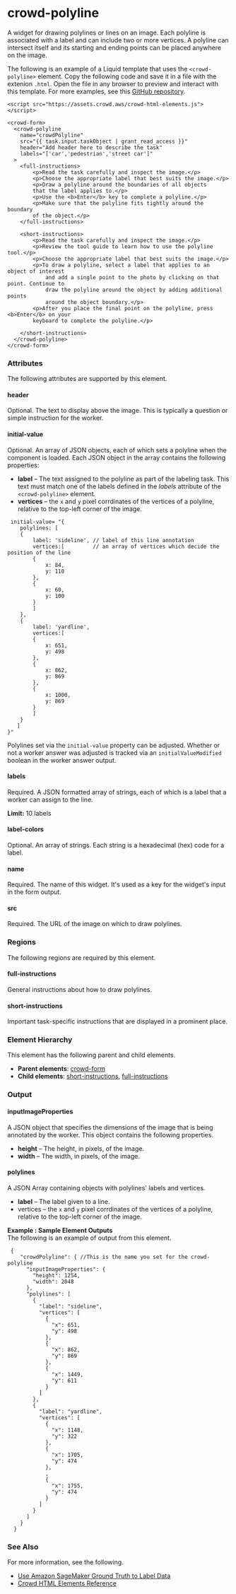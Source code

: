 # crowd\-polyline<a name="sms-ui-template-crowd-polyline"></a>

A widget for drawing polylines or lines on an image\. Each polyline is associated with a label and can include two or more vertices\. A polyline can intersect itself and its starting and ending points can be placed anywhere on the image\.

The following is an example of a Liquid template that uses the `<crowd-polyline>` element\. Copy the following code and save it in a file with the extenion `.html`\. Open the file in any browser to preview and interact with this template\. For more examples, see this [GitHub repository](https://github.com/aws-samples/amazon-sagemaker-ground-truth-task-uis/tree/master/images)\. 

```
<script src="https://assets.crowd.aws/crowd-html-elements.js"></script>

<crowd-form>
  <crowd-polyline
    name="crowdPolyline"
    src="{{ task.input.taskObject | grant_read_access }}"
    header="Add header here to describe the task"
    labels="['car','pedestrian','street car']"
  >
    <full-instructions>
        <p>Read the task carefully and inspect the image.</p>
        <p>Choose the appropriate label that best suits the image.</p>
        <p>Draw a polyline around the boundaries of all objects
        that the label applies to.</p>
        <p>Use the <b>Enter</b> key to complete a polyline.</p>
        <p>Make sure that the polyline fits tightly around the boundary
        of the object.</p>
    </full-instructions>

    <short-instructions>
        <p>Read the task carefully and inspect the image.</p>
        <p>Review the tool guide to learn how to use the polyline tool.</p>
        <p>Choose the appropriate label that best suits the image.</p>
        <p>To draw a polyline, select a label that applies to an object of interest 
            and add a single point to the photo by clicking on that point. Continue to 
            draw the polyline around the object by adding additional points
            around the object boundary.</p>
        <p>After you place the final point on the polyline, press <b>Enter</b> on your
        keyboard to complete the polyline.</p>

    </short-instructions>
  </crowd-polyline>
</crowd-form>
```

### Attributes<a name="polyline-attributes"></a>

The following attributes are supported by this element\.

#### header<a name="polyline-attributes-header"></a>

Optional\. The text to display above the image\. This is typically a question or simple instruction for the worker\.

#### initial\-value<a name="polyline-attributes-initialValue"></a>

Optional\. An array of JSON objects, each of which sets a polyline when the component is loaded\. Each JSON object in the array contains the following properties:
+ **label** – The text assigned to the polyline as part of the labeling task\. This text must match one of the labels defined in the *labels* attribute of the `<crowd-polyline>` element\.
+ **vertices** – the `x` and `y` pixel corrdinates of the vertices of a polyline, relative to the top\-left corner of the image\.

```
 initial-value= "{
    polylines: [
    {
        label: 'sideline', // label of this line annotation
        vertices:[         // an array of vertices which decide the position of the line
        {
            x: 84,
            y: 110
        },
        {
            x: 60,
            y: 100
        }
        ]
    },
    {
        label: 'yardline',
        vertices:[       
        {
            x: 651,
            y: 498
        },
        {
            x: 862,
            y: 869
        },
        {
            x: 1000,
            y: 869
        }
        ]
    }
   ]
}"
```

Polylines set via the `initial-value` property can be adjusted\. Whether or not a worker answer was adjusted is tracked via an `initialValueModified` boolean in the worker answer output\.

#### labels<a name="polyline-attributes-labels"></a>

Required\. A JSON formatted array of strings, each of which is a label that a worker can assign to the line\. 

**Limit:** 10 labels

#### label\-colors<a name="polyline-attributes-label-colors"></a>

Optional\. An array of strings\. Each string is a hexadecimal \(hex\) code for a label\.

#### name<a name="polyline-attributes-name"></a>

Required\. The name of this widget\. It's used as a key for the widget's input in the form output\.

#### src<a name="polyline-attributes-src"></a>

Required\. The URL of the image on which to draw polylines\.

### Regions<a name="polyline-regions"></a>

The following regions are required by this element\.

#### full\-instructions<a name="polyline-regions-full-instructions"></a>

General instructions about how to draw polylines\. 

#### short\-instructions<a name="polyline-regions-short-instructions"></a>

Important task\-specific instructions that are displayed in a prominent place\.

### Element Hierarchy<a name="polyline-element-hierarchy"></a>

This element has the following parent and child elements\.
+ **Parent elements**: [crowd\-form](sms-ui-template-crowd-form.md)
+ **Child elements**: [short\-instructions](#polyline-regions-short-instructions), [full\-instructions](#polyline-regions-full-instructions)

### Output<a name="polyline-output"></a>

#### inputImageProperties<a name="polyline-output-inputImageProperties"></a>

A JSON object that specifies the dimensions of the image that is being annotated by the worker\. This object contains the following properties\.
+ **height** – The height, in pixels, of the image\.
+ **width** – The width, in pixels, of the image\.

#### polylines<a name="polyline-output-labelMappings"></a>

A JSON Array containing objects with polylines' labels and vertices\.
+ **label** – The label given to a line\.
+ vertices – the `x` and `y` pixel corrdinates of the vertices of a polyline, relative to the top\-left corner of the image\.

**Example : Sample Element Outputs**  
The following is an example of output from this element\.

```
 {
    "crowdPolyline": { //This is the name you set for the crowd-polyline
      "inputImageProperties": {
        "height": 1254,
        "width": 2048
      },
      "polylines": [
        {
          "label": "sideline",
          "vertices": [
            {
              "x": 651,
              "y": 498
            },
            {
              "x": 862,
              "y": 869
            },
            {
              "x": 1449,
              "y": 611
            }
          ]
        },
        {
          "label": "yardline",
          "vertices": [
            {
              "x": 1148,
              "y": 322
            },
            {
              "x": 1705,
              "y": 474
            },
            ,
            {
              "x": 1755,
              "y": 474
            }
          ]
        }
      ]
    }
  }
```

### See Also<a name="polyline-see-also"></a>

For more information, see the following\.
+ [Use Amazon SageMaker Ground Truth to Label Data](sms.md)
+ [Crowd HTML Elements Reference](sms-ui-template-reference.md)